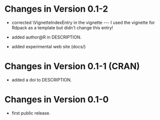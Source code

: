 # Changes in Version 0.1-2

- corrected \VignetteIndexEntry in the vignette --- I used the vignette for Rdpack as a
  template but didn't change this entry!

- added author@R in DESCRIPTION.

- added experimental web site (docs/)

# Changes in Version 0.1-1 (CRAN)

- added a doi to DESCRIPTION.


# Changes in Version 0.1-0

- first public release.
